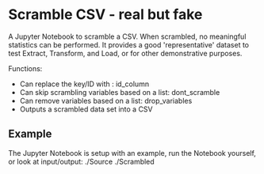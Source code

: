 # Scramble CSV - real but fake

A Jupyter Notebook to scramble a CSV. When scrambled, no meaningful statistics can be performed.
It provides a good 'representative' dataset to test Extract, Transform, and Load, or for other
demonstrative purposes.

Functions:
* Can replace the key/ID with <tstxxxxxxxx>: id_column
* Can skip scrambling variables based on a list: dont_scramble
* Can remove variables based on a list: drop_variables
* Outputs a scrambled data set into a CSV

 ## Example
The Jupyter Notebook is setup with an example, run the Notebook yourself, or look at input/output:
./Source
./Scrambled
